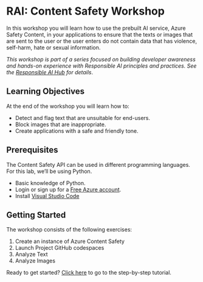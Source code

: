 # RAI: Content Safety Workshop

In this workshop you will learn how to use the prebuilt AI service, Azure Safety Content, in your applications to ensure that the texts or images that are sent to the user or the user enters do not contain data that has violence, self-harm, hate or sexual information.

_This workshop is part of a series focused on building developer awareness and hands-on experience with Responsible AI principles and practices. See the [Responsible AI Hub](https://aka.ms/rai-hub/website) for details_.

## Learning Objectives

At the end of the workshop you will learn how to:

* Detect and flag text that are unsuitable for end-users.
* Block images that are inappropriate.
* Create applications with a safe and friendly tone.

## Prerequisites

The Content Safety API can be used in different programming languages. For this lab, we’ll be using Python.
-	Basic knowledge of Python.
-	Login or sign up for a [Free Azure account](https://azure.microsoft.com/free/).
-	Install [Visual Studio Code](https://code.visualstudio.com/Download "Visual Studio Code")


## Getting Started

The workshop consists of the following exercises:
1. Create an instance of Azure Content Safety
2. Launch Project GitHub codespaces
3. Analyze Text
4. Analyze Images

Ready to get started? [Click here](docs/README.md) to go to the step-by-step tutorial.
